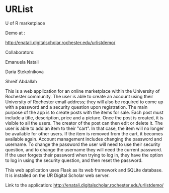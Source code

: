 # URList
U of R marketplace

Demo at : 

http://enatali.digitalscholar.rochester.edu/urlistdemo/

Collaborators:

Emanuela Natali

Daria Stekolnikova

Shreif Abdallah 


This is a web application for an online marketplace within the University of Rochester community. The user is able to create an account using their University of Rochester email address; they will also be required to come up with a password and a security question upon registration. 
The main purpose of the app is to create posts with the items for sale. Each post must include a title, description, price and a picture. Once the post is created, it is visible to all the users. The creator of the post can then edit or delete it.
The user is able to add an item to their "cart". In that case, the item will no longer be available for other users. If the item is removed from the cart, it becomes available again.
Account management includes changing the password and username. To change the password the user will need to use their security question, and to change the username they will need the current password.
If the user forgets their password when trying to log in, they have the option to log in using the security question, and then reset the password.

This web application uses Flask as its web framework and SQLite database. It is installed on the UR Digital Scholar web server.

Link to the application: http://enatali.digitalscholar.rochester.edu/urlistdemo/

